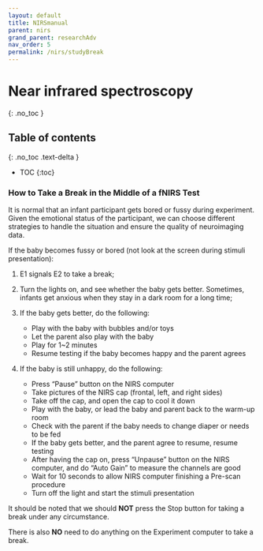 ```yaml
---
layout: default
title: NIRSmanual
parent: nirs
grand_parent: researchAdv
nav_order: 5
permalink: /nirs/studyBreak
---
```


# Near infrared spectroscopy
{: .no_toc }

## Table of contents
{: .no_toc .text-delta }

* TOC
{:toc}


### How to Take a Break in the Middle of a fNIRS Test 

  

It is normal that an infant participant gets bored or fussy during experiment. Given the emotional status of the participant, we can choose different strategies to handle the situation and ensure the quality of neuroimaging data. 

  

If the baby becomes fussy or bored (not look at the screen during stimuli presentation): 

1. 	E1 signals E2 to take a break; 

2. Turn the lights on, and see whether the baby gets better. Sometimes, infants get anxious when they stay in a dark room for a long time; 

3. If the baby gets better, do the following: 
    - Play with the baby with bubbles and/or toys 
    - Let the parent also play with the baby 
    - Play for 1~2 minutes 
    - Resume testing if the baby becomes happy and the parent agrees 
    

4.  If the baby is still unhappy, do the following: 
    - Press “Pause” button on the NIRS computer 
    - Take pictures of the NIRS cap (frontal, left, and right sides) 
    - Take off the cap, and open the cap to cool it down 
    - Play with the baby, or lead the baby and parent back to the warm-up room 
    - Check with the parent if the baby needs to change diaper or needs to be fed 
    - If the baby gets better, and the parent agree to resume, resume testing 
    - After having the cap on, press “Unpause” button on the NIRS computer, and do “Auto Gain” to measure the channels are good 
    - Wait for 10 seconds to allow NIRS computer finishing a Pre-scan procedure 
    - Turn off the light and start the stimuli presentation 

  

It should be noted that we should **NOT** press the Stop button for taking a break under any circumstance. 

There is also **NO** need to do anything on the Experiment computer to take a break. 
